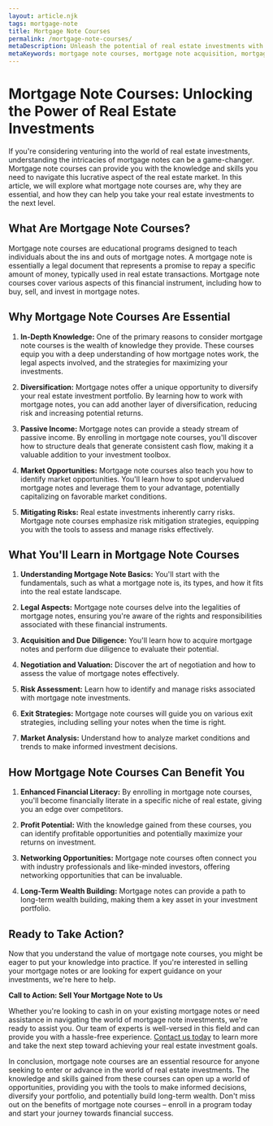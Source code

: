 ```yaml
---
layout: article.njk
tags: mortgage-note
title: Mortgage Note Courses
permalink: /mortgage-note-courses/
metaDescription: Unleash the potential of real estate investments with mortgage note courses. Gain comprehensive knowledge, diversify your portfolio, and generate passive income.
metaKeywords: mortgage note courses, mortgage note acquisition, mortgage note exit strategies, mortgage note market analysis, mortgage note investment guidance
---
```


# Mortgage Note Courses: Unlocking the Power of Real Estate Investments

If you're considering venturing into the world of real estate investments, understanding the intricacies of mortgage notes can be a game-changer. Mortgage note courses can provide you with the knowledge and skills you need to navigate this lucrative aspect of the real estate market. In this article, we will explore what mortgage note courses are, why they are essential, and how they can help you take your real estate investments to the next level.

## What Are Mortgage Note Courses?

Mortgage note courses are educational programs designed to teach individuals about the ins and outs of mortgage notes. A mortgage note is essentially a legal document that represents a promise to repay a specific amount of money, typically used in real estate transactions. Mortgage note courses cover various aspects of this financial instrument, including how to buy, sell, and invest in mortgage notes.

## Why Mortgage Note Courses Are Essential

1. **In-Depth Knowledge:** One of the primary reasons to consider mortgage note courses is the wealth of knowledge they provide. These courses equip you with a deep understanding of how mortgage notes work, the legal aspects involved, and the strategies for maximizing your investments.

2. **Diversification:** Mortgage notes offer a unique opportunity to diversify your real estate investment portfolio. By learning how to work with mortgage notes, you can add another layer of diversification, reducing risk and increasing potential returns.

3. **Passive Income:** Mortgage notes can provide a steady stream of passive income. By enrolling in mortgage note courses, you'll discover how to structure deals that generate consistent cash flow, making it a valuable addition to your investment toolbox.

4. **Market Opportunities:** Mortgage note courses also teach you how to identify market opportunities. You'll learn how to spot undervalued mortgage notes and leverage them to your advantage, potentially capitalizing on favorable market conditions.

5. **Mitigating Risks:** Real estate investments inherently carry risks. Mortgage note courses emphasize risk mitigation strategies, equipping you with the tools to assess and manage risks effectively.

## What You'll Learn in Mortgage Note Courses

1. **Understanding Mortgage Note Basics:** You'll start with the fundamentals, such as what a mortgage note is, its types, and how it fits into the real estate landscape.

2. **Legal Aspects:** Mortgage note courses delve into the legalities of mortgage notes, ensuring you're aware of the rights and responsibilities associated with these financial instruments.

3. **Acquisition and Due Diligence:** You'll learn how to acquire mortgage notes and perform due diligence to evaluate their potential.

4. **Negotiation and Valuation:** Discover the art of negotiation and how to assess the value of mortgage notes effectively.

5. **Risk Assessment:** Learn how to identify and manage risks associated with mortgage note investments.

6. **Exit Strategies:** Mortgage note courses will guide you on various exit strategies, including selling your notes when the time is right.

7. **Market Analysis:** Understand how to analyze market conditions and trends to make informed investment decisions.

## How Mortgage Note Courses Can Benefit You

1. **Enhanced Financial Literacy:** By enrolling in mortgage note courses, you'll become financially literate in a specific niche of real estate, giving you an edge over competitors.

2. **Profit Potential:** With the knowledge gained from these courses, you can identify profitable opportunities and potentially maximize your returns on investment.

3. **Networking Opportunities:** Mortgage note courses often connect you with industry professionals and like-minded investors, offering networking opportunities that can be invaluable.

4. **Long-Term Wealth Building:** Mortgage notes can provide a path to long-term wealth building, making them a key asset in your investment portfolio.

## Ready to Take Action?

Now that you understand the value of mortgage note courses, you might be eager to put your knowledge into practice. If you're interested in selling your mortgage notes or are looking for expert guidance on your investments, we're here to help.

**Call to Action: Sell Your Mortgage Note to Us**

Whether you're looking to cash in on your existing mortgage notes or need assistance in navigating the world of mortgage note investments, we're ready to assist you. Our team of experts is well-versed in this field and can provide you with a hassle-free experience. [Contact us today](#) to learn more and take the next step toward achieving your real estate investment goals.

In conclusion, mortgage note courses are an essential resource for anyone seeking to enter or advance in the world of real estate investments. The knowledge and skills gained from these courses can open up a world of opportunities, providing you with the tools to make informed decisions, diversify your portfolio, and potentially build long-term wealth. Don't miss out on the benefits of mortgage note courses – enroll in a program today and start your journey towards financial success.